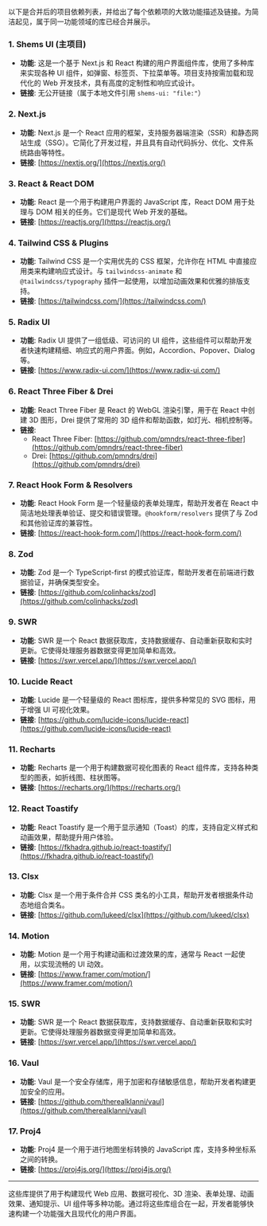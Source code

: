 以下是合并后的项目依赖列表，并给出了每个依赖项的大致功能描述及链接。为简洁起见，属于同一功能领域的库已经合并展示。

### 1. **Shems UI (主项目)**  
   - **功能**: 这是一个基于 Next.js 和 React 构建的用户界面组件库，使用了多种库来实现各种 UI 组件，如弹窗、标签页、下拉菜单等。项目支持按需加载和现代化的 Web 开发技术，具有高度的定制性和响应式设计。
   - **链接**: 无公开链接（属于本地文件引用 `shems-ui: "file:"`）

### 2. **Next.js**  
   - **功能**: Next.js 是一个 React 应用的框架，支持服务器端渲染（SSR）和静态网站生成（SSG）。它简化了开发过程，并且具有自动代码拆分、优化、文件系统路由等特性。
   - **链接**: [https://nextjs.org/](https://nextjs.org/)

### 3. **React & React DOM**  
   - **功能**: React 是一个用于构建用户界面的 JavaScript 库，React DOM 用于处理与 DOM 相关的任务。它们是现代 Web 开发的基础。
   - **链接**: [https://reactjs.org/](https://reactjs.org/)

### 4. **Tailwind CSS & Plugins**  
   - **功能**: Tailwind CSS 是一个实用优先的 CSS 框架，允许你在 HTML 中直接应用类来构建响应式设计。与 `tailwindcss-animate` 和 `@tailwindcss/typography` 插件一起使用，以增加动画效果和优雅的排版支持。
   - **链接**: [https://tailwindcss.com/](https://tailwindcss.com/)

### 5. **Radix UI**  
   - **功能**: Radix UI 提供了一组低级、可访问的 UI 组件，这些组件可以帮助开发者快速构建精细、响应式的用户界面。例如，Accordion、Popover、Dialog 等。
   - **链接**: [https://www.radix-ui.com/](https://www.radix-ui.com/)

### 6. **React Three Fiber & Drei**  
   - **功能**: React Three Fiber 是 React 的 WebGL 渲染引擎，用于在 React 中创建 3D 图形，Drei 提供了常用的 3D 组件和帮助函数，如灯光、相机控制等。
   - **链接**: 
     - React Three Fiber: [https://github.com/pmndrs/react-three-fiber](https://github.com/pmndrs/react-three-fiber)
     - Drei: [https://github.com/pmndrs/drei](https://github.com/pmndrs/drei)

### 7. **React Hook Form & Resolvers**  
   - **功能**: React Hook Form 是一个轻量级的表单处理库，帮助开发者在 React 中简洁地处理表单验证、提交和错误管理。`@hookform/resolvers` 提供了与 Zod 和其他验证库的兼容性。
   - **链接**: [https://react-hook-form.com/](https://react-hook-form.com/)

### 8. **Zod**  
   - **功能**: Zod 是一个 TypeScript-first 的模式验证库，帮助开发者在前端进行数据验证，并确保类型安全。
   - **链接**: [https://github.com/colinhacks/zod](https://github.com/colinhacks/zod)

### 9. **SWR**  
   - **功能**: SWR 是一个 React 数据获取库，支持数据缓存、自动重新获取和实时更新。它使得处理服务器数据变得更加简单和高效。
   - **链接**: [https://swr.vercel.app/](https://swr.vercel.app/)

### 10. **Lucide React**  
   - **功能**: Lucide 是一个轻量级的 React 图标库，提供多种常见的 SVG 图标，用于增强 UI 可视化效果。
   - **链接**: [https://github.com/lucide-icons/lucide-react](https://github.com/lucide-icons/lucide-react)

### 11. **Recharts**  
   - **功能**: Recharts 是一个用于构建数据可视化图表的 React 组件库，支持各种类型的图表，如折线图、柱状图等。
   - **链接**: [https://recharts.org/](https://recharts.org/)

### 12. **React Toastify**  
   - **功能**: React Toastify 是一个用于显示通知（Toast）的库，支持自定义样式和动画效果，帮助提升用户体验。
   - **链接**: [https://fkhadra.github.io/react-toastify/](https://fkhadra.github.io/react-toastify/)

### 13. **Clsx**  
   - **功能**: Clsx 是一个用于条件合并 CSS 类名的小工具，帮助开发者根据条件动态地组合类名。
   - **链接**: [https://github.com/lukeed/clsx](https://github.com/lukeed/clsx)

### 14. **Motion**  
   - **功能**: Motion 是一个用于构建动画和过渡效果的库，通常与 React 一起使用，以实现流畅的 UI 动效。
   - **链接**: [https://www.framer.com/motion/](https://www.framer.com/motion/)

### 15. **SWR**  
   - **功能**: SWR 是一个 React 数据获取库，支持数据缓存、自动重新获取和实时更新。它使得处理服务器数据变得更加简单和高效。
   - **链接**: [https://swr.vercel.app/](https://swr.vercel.app/)

### 16. **Vaul**  
   - **功能**: Vaul 是一个安全存储库，用于加密和存储敏感信息，帮助开发者构建更加安全的应用。
   - **链接**: [https://github.com/therealklanni/vaul](https://github.com/therealklanni/vaul)

### 17. **Proj4**  
   - **功能**: Proj4 是一个用于进行地图坐标转换的 JavaScript 库，支持多种坐标系之间的转换。
   - **链接**: [https://proj4js.org/](https://proj4js.org/)

---

这些库提供了用于构建现代 Web 应用、数据可视化、3D 渲染、表单处理、动画效果、通知提示、UI 组件等多种功能。通过将这些库组合在一起，开发者能够快速构建一个功能强大且现代化的用户界面。
